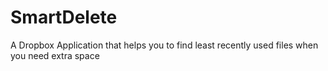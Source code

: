 SmartDelete
===========

A Dropbox Application that helps you to find least recently used files when you need extra space
